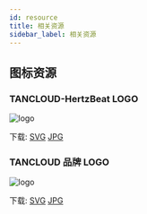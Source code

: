 ```yaml
---
id: resource  
title: 相关资源    
sidebar_label: 相关资源     
---
```


## 图标资源  

### TANCLOUD-HertzBeat LOGO   

![logo](/img/tancloud-logo.svg)  

下载: [SVG](https://gitee.com/dromara/hertzbeat/raw/master/home/static/img/tancloud-logo.svg)  [JPG](https://gitee.com/dromara/hertzbeat/raw/master/home/static/img/tancloud-logo.jpg)     

### TANCLOUD 品牌 LOGO  

![logo](/img/tancloud-brand.svg)  

下载: [SVG](https://gitee.com/dromara/hertzbeat/raw/master/home/static/img/tancloud-brand.svg)  [JPG](https://gitee.com/dromara/hertzbeat/raw/master/home/static/img/tancloud-brand.jpg)     

